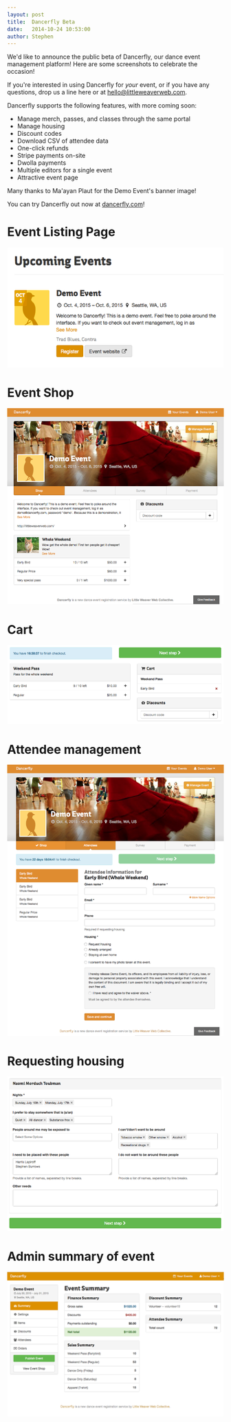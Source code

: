 ```yaml
---
layout: post
title:  Dancerfly Beta
date:   2014-10-24 10:53:00
author: Stephen
---
```


We'd like to announce the public beta of Dancerfly, our dance event management platform! Here are some screenshots to celebrate the occasion!

If you're interested in using Dancerfly for *your* event, or if you have any questions, drop us a line here or at <hello@littleweaverweb.com>.

Dancerfly supports the following features, with more coming soon:

- Manage merch, passes, and classes through the same portal
- Manage housing
- Discount codes
- Download CSV of attendee data
- One-click refunds
- Stripe payments on-site
- Dwolla payments
- Multiple editors for a single event
- Attractive event page

Many thanks to Ma'ayan Plaut for the Demo Event's banner image!

You can try Dancerfly out now at [dancerfly.com][1]!

[1]: http://dancerfly.com

# Event Listing Page
![](/media/2014/10/24/event_listing.png)

# Event Shop
![](/media/2014/10/24/shop.png)

# Cart
![](/media/2014/10/24/cart.png)

# Attendee management
![](/media/2014/10/24/attendee.png)

# Requesting housing
![](/media/2014/10/24/housing_request.png)

# Admin summary of event
![](/media/2014/10/24/event_summary.png)
